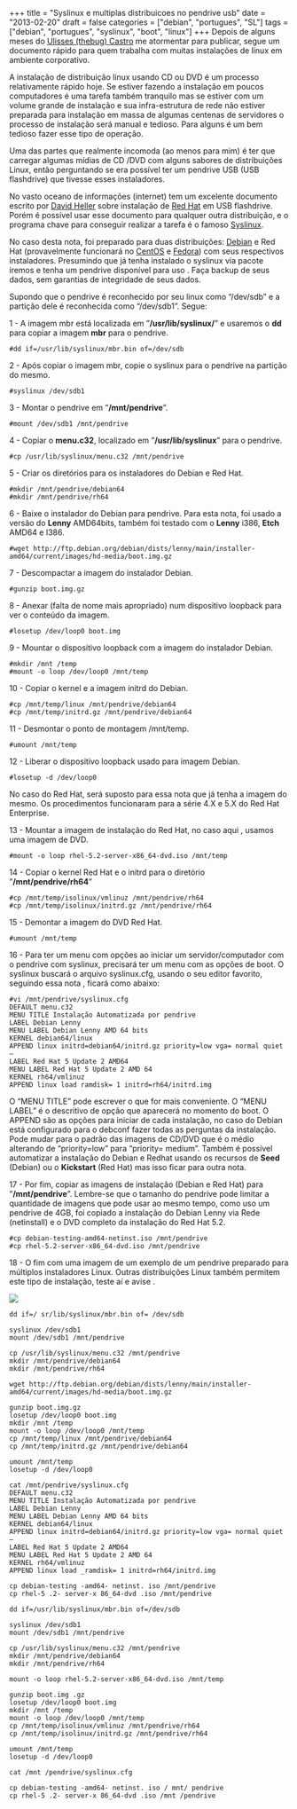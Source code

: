 +++
title = "Syslinux e multiplas distribuicoes no pendrive usb"
date = "2013-02-20"
draft = false
categories = ["debian", "portugues", "SL"]
tags = ["debian", "portugues", "syslinux", "boot", "linux"]
+++
Depois de alguns meses do [Ulisses (thebug)
Castro](http://www.ulissescastro.com) me atormentar para publicar, segue
um documento rápido para quem trabalha com muitas instalações de linux
em ambiente corporativo.

A instalação de distribuição linux usando CD ou DVD é um processo
relativamente rápido hoje. Se estiver fazendo a instalação em poucos
computadores é uma tarefa também tranquilo mas se estiver com um volume
grande de instalação e sua infra-estrutura de rede não estiver preparada
para instalação em massa de algumas centenas de servidores o processo de
instalação será manual e tedioso. Para alguns é um bem tedioso fazer
esse tipo de operação.

Uma das partes que realmente incomoda (ao menos para mim) é ter que
carregar algumas mídias de CD /DVD com alguns sabores de distribuições
Linux, então perguntando se era possível ter um pendrive USB (USB
flashdrive) que tivesse esses instaladores.

No vasto oceano de informações (internet) tem um excelente documento
escrito por [David
Heller](http://spirulina.wikispaces.com/file/view/Installing+Linux+from+a+USB+flashdrive.v20.pdf)
sobre instalação de [Red Hat](http://www.redhat.com) em USB flashdrive.
Porém é possível usar esse documento para qualquer outra distribuição, e
o programa chave para conseguir realizar a tarefa é o famoso
[Syslinux](http://www.syslinux.org).

No caso desta nota, foi preparado para duas distribuições:
[Debian](http://www.debian.org) e Red Hat (provavelmente funcionará no
[CentOS](http://www.centos.org) e [Fedora](http://fedoraproject.org/))
com seus respectivos instaladores. Presumindo que já tenha instalado o
syslinux via pacote iremos e tenha um pendrive disponível para uso .
Faça backup de seus dados, sem garantias de integridade de seus dados.

Supondo que o pendrive é reconhecido por seu linux como “/dev/sdb” e a
partição dele é reconhecida como “/dev/sdb1”. Segue:

1 - A imagem mbr está localizada em ”**/usr/lib/syslinux/**” e usaremos
o **dd** para copiar a imagem **mbr** para o pendrive.

    #dd if=/usr/lib/syslinux/mbr.bin of=/dev/sdb

2 - Após copiar o imagem mbr, copie o syslinux para o pendrive na
partição do mesmo.

    #syslinux /dev/sdb1

3 - Montar o pendrive em ”**/mnt/pendrive**”.

    #mount /dev/sdb1 /mnt/pendrive

4 - Copiar o **menu.c32**, localizado em ”**/usr/lib/syslinux**” para o
    pendrive.

    #cp /usr/lib/syslinux/menu.c32 /mnt/pendrive

5 - Criar os diretórios para os instaladores do Debian e Red Hat.

    #mkdir /mnt/pendrive/debian64
    #mkdir /mnt/pendrive/rh64

6 - Baixe o instalador do Debian para pendrive. Para esta nota, foi
    usado a versão do **Lenny** AMD64bits, também foi testado com o
    **Lenny** i386, **Etch** AMD64 e I386.

    #wget http://ftp.debian.org/debian/dists/lenny/main/installer-amd64/current/images/hd-media/boot.img.gz

7 - Descompactar a imagem do instalador Debian.

    #gunzip boot.img.gz

8 - Anexar (falta de nome mais apropriado) num dispositivo loopback para
ver o conteúdo da imagem.

    #losetup /dev/loop0 boot.img

9 - Mountar o dispositivo loopback com a imagem do instalador Debian.

    #mkdir /mnt /temp
    #mount -o loop /dev/loop0 /mnt/temp

10 - Copiar o kernel e a imagem initrd do Debian.

    #cp /mnt/temp/linux /mnt/pendrive/debian64
    #cp /mnt/temp/initrd.gz /mnt/pendrive/debian64

11 - Desmontar o ponto de montagem /mnt/temp.

    #umount /mnt/temp

12 - Liberar o dispositivo loopback usado para imagem Debian.

    #losetup -d /dev/loop0

No caso do Red Hat, será suposto para essa nota que já tenha a imagem do
mesmo. Os procedimentos funcionaram para a série 4.X e 5.X do Red Hat
Enterprise.

13 - Mountar a imagem de instalação do Red Hat, no caso aqui , usamos
uma imagem de DVD.

    #mount -o loop rhel-5.2-server-x86_64-dvd.iso /mnt/temp

14 - Copiar o kernel Red Hat e o initrd para o diretório
    ”**/mnt/pendrive/rh64**”

    #cp /mnt/temp/isolinux/vmlinuz /mnt/pendrive/rh64
    #cp /mnt/temp/isolinux/initrd.gz /mnt/pendrive/rh64

15 - Demontar a imagem do DVD Red Hat.

    #umount /mnt/temp

16 - Para ter um menu com opções ao iniciar um servidor/computador com o
pendrive com syslinux, precisará ter um menu com as opções de boot. O
syslinux buscará o arquivo syslinux.cfg, usando o seu editor favorito,
seguindo essa nota , ficará como abaixo:

    #vi /mnt/pendrive/syslinux.cfg
    DEFAULT menu.c32
    MENU TITLE Instalação Automatizada por pendrive
    LABEL Debian Lenny
    MENU LABEL Debian Lenny AMD 64 bits
    KERNEL debian64/linux
    APPEND linux initrd=debian64/initrd.gz priority=low vga= normal quiet –
    LABEL Red Hat 5 Update 2 AMD64
    MENU LABEL Red Hat 5 Update 2 AMD 64
    KERNEL rh64/vmlinuz
    APPEND linux load ramdisk= 1 initrd=rh64/initrd.img

O “MENU TITLE” pode escrever o que for mais conveniente. O “MENU LABEL”
é o descritivo de opção que aparecerá no momento do boot. O APPEND são
as opções para iniciar de cada instalação, no caso do Debian está
configurado para o debconf fazer todas as perguntas da instalação. Pode
mudar para o padrão das imagens de CD/DVD que é o médio alterando de
“priority=low” para “priority= medium”. Também é possível automatizar a
instalação do Debian e Redhat usando os recursos de **Seed** (Debian) ou
o **Kickstart** (Red Hat) mas isso ficar para outra nota.

17 - Por fim, copiar as imagens de instalação (Debian e Red Hat) para
”**/mnt/pendrive**”. Lembre-se que o tamanho do pendrive pode limitar a
quantidade de imagens que pode usar ao mesmo tempo, como uso um pendrive
de 4GB, foi copiado a instalação do Debian Lenny via Rede (netinstall) e
o DVD completo da instalação do Red Hat 5.2.

    #cp debian-testing-amd64-netinst.iso /mnt/pendrive
    #cp rhel-5.2-server-x86_64-dvd.iso /mnt/pendrive

18 - O fim com uma imagem de um exemplo de um pendrive preparado para
múltiplos instaladores Linux. Outras distribuições Linux também permitem
este tipo de instalação, teste aí e avise .

![](/images/syslinux.png)

    dd if=/ sr/lib/syslinux/mbr.bin of= /dev/sdb

    syslinux /dev/sdb1
    mount /dev/sdb1 /mnt/pendrive

    cp /usr/lib/syslinux/menu.c32 /mnt/pendrive
    mkdir /mnt/pendrive/debian64
    mkdir /mnt/pendrive/rh64

    wget http://ftp.debian.org/debian/dists/lenny/main/installer-amd64/current/images/hd-media/boot.img.gz

    gunzip boot.img.gz
    losetup /dev/loop0 boot.img
    mkdir /mnt /temp
    mount -o loop /dev/loop0 /mnt/temp
    cp /mnt/temp/linux /mnt/pendrive/debian64
    cp /mnt/temp/initrd.gz /mnt/pendrive/debian64

    umount /mnt/temp
    losetup -d /dev/loop0

    cat /mnt/pendrive/syslinux.cfg
    DEFAULT menu.c32
    MENU TITLE Instalação Automatizada por pendrive
    LABEL Debian Lenny
    MENU LABEL Debian Lenny AMD 64 bits
    KERNEL debian64/linux
    APPEND linux initrd=debian64/initrd.gz priority=low vga= normal quiet –
    LABEL Red Hat 5 Update 2 AMD64
    MENU LABEL Red Hat 5 Update 2 AMD 64
    KERNEL rh64/vmlinuz
    APPEND linux load _ramdisk= 1 initrd=rh64/initrd.img

    cp debian-testing -amd64- netinst. iso /mnt/pendrive
    cp rhel-5 .2- server-x 86_64-dvd .iso /mnt/pendrive

    dd if=/usr/lib/syslinux/mbr.bin of=/dev/sdb

    syslinux /dev/sdb1
    mount /dev/sdb1 /mnt/pendrive

    cp /usr/lib/syslinux/menu.c32 /mnt/pendrive
    mkdir /mnt/pendrive/debian64
    mkdir /mnt/pendrive/rh64

    mount -o loop rhel-5.2-server-x86_64-dvd.iso /mnt/temp

    gunzip boot.img .gz
    losetup /dev/loop0 boot.img
    mkdir /mnt /temp
    mount -o loop /dev/loop0 /mnt/temp
    cp /mnt/temp/isolinux/vmlinuz /mnt/pendrive/rh64
    cp /mnt/temp/isolinux/initrd.gz /mnt/pendrive/rh64

    umount /mnt/temp
    losetup -d /dev/loop0

    cat /mnt /pendrive/syslinux.cfg

    cp debian-testing -amd64- netinst. iso / mnt/ pendrive
    cp rhel-5 .2- server-x 86_64-dvd .iso /mnt /pendrive

